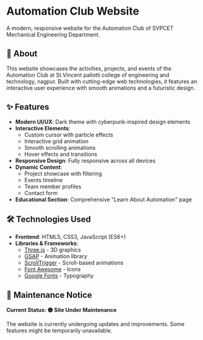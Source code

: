 # Automation Club Website

A modern, responsive website for the Automation Club of SVPCET Mechanical Engineering Department.

## 🌟 About

This website showcases the activities, projects, and events of the Automation Club at St.Vincent pallotti college of engineering and technology, nagpur. Built with cutting-edge web technologies, it features an interactive user experience with smooth animations and a futuristic design.

## ✨ Features

- **Modern UI/UX**: Dark theme with cyberpunk-inspired design elements
- **Interactive Elements**: 
  - Custom cursor with particle effects
  - Interactive grid animation
  - Smooth scrolling animations
  - Hover effects and transitions
- **Responsive Design**: Fully responsive across all devices
- **Dynamic Content**:
  - Project showcase with filtering
  - Events timeline
  - Team member profiles
  - Contact form
- **Educational Section**: Comprehensive "Learn About Automation" page

## 🛠 Technologies Used

- **Frontend**: HTML5, CSS3, JavaScript (ES6+)
- **Libraries & Frameworks**:
  - [Three.js](https://threejs.org/) - 3D graphics
  - [GSAP](https://greensock.com/gsap/) - Animation library
  - [ScrollTrigger](https://greensock.com/scrolltrigger/) - Scroll-based animations
  - [Font Awesome](https://fontawesome.com/) - Icons
  - [Google Fonts](https://fonts.google.com/) - Typography

## 🚨 Maintenance Notice
**Current Status: 🟡 Site Under Maintenance**

The website is currently undergoing updates and improvements. Some features might be temporarily unavailable.
